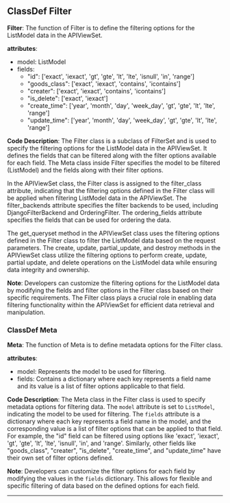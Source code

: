 ## ClassDef Filter
**Filter**: The function of Filter is to define the filtering options for the ListModel data in the APIViewSet.

**attributes**:
- model: ListModel
- fields:
    - "id": ['exact', 'iexact', 'gt', 'gte', 'lt', 'lte', 'isnull', 'in', 'range']
    - "goods_class": ['exact', 'iexact', 'contains', 'icontains']
    - "creater": ['exact', 'iexact', 'contains', 'icontains']
    - "is_delete": ['exact', 'iexact']
    - "create_time": ['year', 'month', 'day', 'week_day', 'gt', 'gte', 'lt', 'lte', 'range']
    - "update_time": ['year', 'month', 'day', 'week_day', 'gt', 'gte', 'lt', 'lte', 'range']

**Code Description**:
The Filter class is a subclass of FilterSet and is used to specify the filtering options for the ListModel data in the APIViewSet. It defines the fields that can be filtered along with the filter options available for each field. The Meta class inside Filter specifies the model to be filtered (ListModel) and the fields along with their filter options.

In the APIViewSet class, the Filter class is assigned to the filter_class attribute, indicating that the filtering options defined in the Filter class will be applied when filtering ListModel data in the APIViewSet. The filter_backends attribute specifies the filter backends to be used, including DjangoFilterBackend and OrderingFilter. The ordering_fields attribute specifies the fields that can be used for ordering the data.

The get_queryset method in the APIViewSet class uses the filtering options defined in the Filter class to filter the ListModel data based on the request parameters. The create, update, partial_update, and destroy methods in the APIViewSet class utilize the filtering options to perform create, update, partial update, and delete operations on the ListModel data while ensuring data integrity and ownership.

**Note**:
Developers can customize the filtering options for the ListModel data by modifying the fields and filter options in the Filter class based on their specific requirements. The Filter class plays a crucial role in enabling data filtering functionality within the APIViewSet for efficient data retrieval and manipulation.
### ClassDef Meta
**Meta**: The function of Meta is to define metadata options for the Filter class.

**attributes**: 
- model: Represents the model to be used for filtering.
- fields: Contains a dictionary where each key represents a field name and its value is a list of filter options applicable to that field.

**Code Description**: 
The Meta class in the Filter class is used to specify metadata options for filtering data. The `model` attribute is set to `ListModel`, indicating the model to be used for filtering. The `fields` attribute is a dictionary where each key represents a field name in the model, and the corresponding value is a list of filter options that can be applied to that field. For example, the "id" field can be filtered using options like 'exact', 'iexact', 'gt', 'gte', 'lt', 'lte', 'isnull', 'in', and 'range'. Similarly, other fields like "goods_class", "creater", "is_delete", "create_time", and "update_time" have their own set of filter options defined.

**Note**: 
Developers can customize the filter options for each field by modifying the values in the `fields` dictionary. This allows for flexible and specific filtering of data based on the defined options for each field.
***
